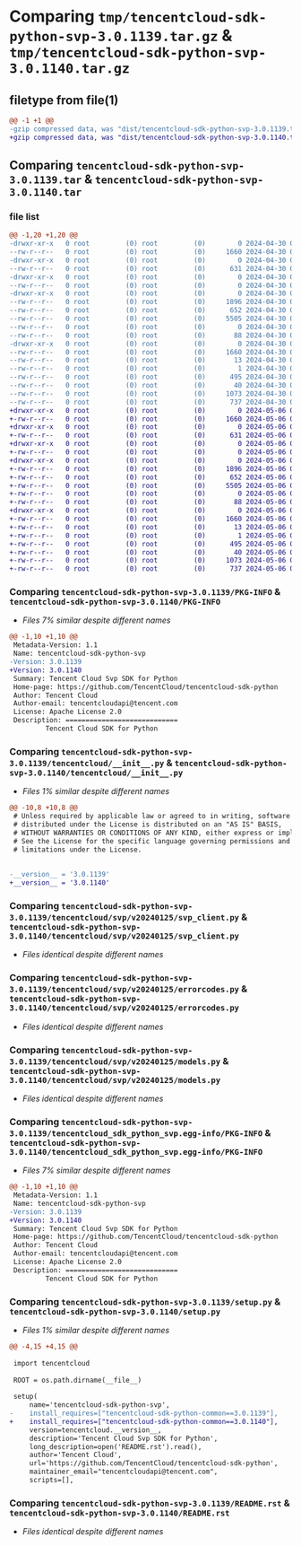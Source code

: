 # Comparing `tmp/tencentcloud-sdk-python-svp-3.0.1139.tar.gz` & `tmp/tencentcloud-sdk-python-svp-3.0.1140.tar.gz`

## filetype from file(1)

```diff
@@ -1 +1 @@
-gzip compressed data, was "dist/tencentcloud-sdk-python-svp-3.0.1139.tar", last modified: Tue Apr 30 04:39:04 2024, max compression
+gzip compressed data, was "dist/tencentcloud-sdk-python-svp-3.0.1140.tar", last modified: Mon May  6 08:43:28 2024, max compression
```

## Comparing `tencentcloud-sdk-python-svp-3.0.1139.tar` & `tencentcloud-sdk-python-svp-3.0.1140.tar`

### file list

```diff
@@ -1,20 +1,20 @@
-drwxr-xr-x   0 root         (0) root         (0)        0 2024-04-30 04:39:04.000000 tencentcloud-sdk-python-svp-3.0.1139/
--rw-r--r--   0 root         (0) root         (0)     1660 2024-04-30 04:39:04.000000 tencentcloud-sdk-python-svp-3.0.1139/PKG-INFO
-drwxr-xr-x   0 root         (0) root         (0)        0 2024-04-30 04:39:04.000000 tencentcloud-sdk-python-svp-3.0.1139/tencentcloud/
--rw-r--r--   0 root         (0) root         (0)      631 2024-04-30 04:39:04.000000 tencentcloud-sdk-python-svp-3.0.1139/tencentcloud/__init__.py
-drwxr-xr-x   0 root         (0) root         (0)        0 2024-04-30 04:39:04.000000 tencentcloud-sdk-python-svp-3.0.1139/tencentcloud/svp/
--rw-r--r--   0 root         (0) root         (0)        0 2024-04-30 04:39:04.000000 tencentcloud-sdk-python-svp-3.0.1139/tencentcloud/svp/__init__.py
-drwxr-xr-x   0 root         (0) root         (0)        0 2024-04-30 04:39:04.000000 tencentcloud-sdk-python-svp-3.0.1139/tencentcloud/svp/v20240125/
--rw-r--r--   0 root         (0) root         (0)     1896 2024-04-30 04:39:04.000000 tencentcloud-sdk-python-svp-3.0.1139/tencentcloud/svp/v20240125/svp_client.py
--rw-r--r--   0 root         (0) root         (0)      652 2024-04-30 04:39:04.000000 tencentcloud-sdk-python-svp-3.0.1139/tencentcloud/svp/v20240125/errorcodes.py
--rw-r--r--   0 root         (0) root         (0)     5505 2024-04-30 04:39:04.000000 tencentcloud-sdk-python-svp-3.0.1139/tencentcloud/svp/v20240125/models.py
--rw-r--r--   0 root         (0) root         (0)        0 2024-04-30 04:39:04.000000 tencentcloud-sdk-python-svp-3.0.1139/tencentcloud/svp/v20240125/__init__.py
--rw-r--r--   0 root         (0) root         (0)       88 2024-04-30 04:39:04.000000 tencentcloud-sdk-python-svp-3.0.1139/setup.cfg
-drwxr-xr-x   0 root         (0) root         (0)        0 2024-04-30 04:39:04.000000 tencentcloud-sdk-python-svp-3.0.1139/tencentcloud_sdk_python_svp.egg-info/
--rw-r--r--   0 root         (0) root         (0)     1660 2024-04-30 04:39:04.000000 tencentcloud-sdk-python-svp-3.0.1139/tencentcloud_sdk_python_svp.egg-info/PKG-INFO
--rw-r--r--   0 root         (0) root         (0)       13 2024-04-30 04:39:04.000000 tencentcloud-sdk-python-svp-3.0.1139/tencentcloud_sdk_python_svp.egg-info/top_level.txt
--rw-r--r--   0 root         (0) root         (0)        1 2024-04-30 04:39:04.000000 tencentcloud-sdk-python-svp-3.0.1139/tencentcloud_sdk_python_svp.egg-info/dependency_links.txt
--rw-r--r--   0 root         (0) root         (0)      495 2024-04-30 04:39:04.000000 tencentcloud-sdk-python-svp-3.0.1139/tencentcloud_sdk_python_svp.egg-info/SOURCES.txt
--rw-r--r--   0 root         (0) root         (0)       40 2024-04-30 04:39:04.000000 tencentcloud-sdk-python-svp-3.0.1139/tencentcloud_sdk_python_svp.egg-info/requires.txt
--rw-r--r--   0 root         (0) root         (0)     1073 2024-04-30 04:39:04.000000 tencentcloud-sdk-python-svp-3.0.1139/setup.py
--rw-r--r--   0 root         (0) root         (0)      737 2024-04-30 04:39:04.000000 tencentcloud-sdk-python-svp-3.0.1139/README.rst
+drwxr-xr-x   0 root         (0) root         (0)        0 2024-05-06 08:43:28.000000 tencentcloud-sdk-python-svp-3.0.1140/
+-rw-r--r--   0 root         (0) root         (0)     1660 2024-05-06 08:43:28.000000 tencentcloud-sdk-python-svp-3.0.1140/PKG-INFO
+drwxr-xr-x   0 root         (0) root         (0)        0 2024-05-06 08:43:28.000000 tencentcloud-sdk-python-svp-3.0.1140/tencentcloud/
+-rw-r--r--   0 root         (0) root         (0)      631 2024-05-06 08:43:28.000000 tencentcloud-sdk-python-svp-3.0.1140/tencentcloud/__init__.py
+drwxr-xr-x   0 root         (0) root         (0)        0 2024-05-06 08:43:28.000000 tencentcloud-sdk-python-svp-3.0.1140/tencentcloud/svp/
+-rw-r--r--   0 root         (0) root         (0)        0 2024-05-06 08:43:28.000000 tencentcloud-sdk-python-svp-3.0.1140/tencentcloud/svp/__init__.py
+drwxr-xr-x   0 root         (0) root         (0)        0 2024-05-06 08:43:28.000000 tencentcloud-sdk-python-svp-3.0.1140/tencentcloud/svp/v20240125/
+-rw-r--r--   0 root         (0) root         (0)     1896 2024-05-06 08:43:28.000000 tencentcloud-sdk-python-svp-3.0.1140/tencentcloud/svp/v20240125/svp_client.py
+-rw-r--r--   0 root         (0) root         (0)      652 2024-05-06 08:43:28.000000 tencentcloud-sdk-python-svp-3.0.1140/tencentcloud/svp/v20240125/errorcodes.py
+-rw-r--r--   0 root         (0) root         (0)     5505 2024-05-06 08:43:28.000000 tencentcloud-sdk-python-svp-3.0.1140/tencentcloud/svp/v20240125/models.py
+-rw-r--r--   0 root         (0) root         (0)        0 2024-05-06 08:43:28.000000 tencentcloud-sdk-python-svp-3.0.1140/tencentcloud/svp/v20240125/__init__.py
+-rw-r--r--   0 root         (0) root         (0)       88 2024-05-06 08:43:28.000000 tencentcloud-sdk-python-svp-3.0.1140/setup.cfg
+drwxr-xr-x   0 root         (0) root         (0)        0 2024-05-06 08:43:28.000000 tencentcloud-sdk-python-svp-3.0.1140/tencentcloud_sdk_python_svp.egg-info/
+-rw-r--r--   0 root         (0) root         (0)     1660 2024-05-06 08:43:28.000000 tencentcloud-sdk-python-svp-3.0.1140/tencentcloud_sdk_python_svp.egg-info/PKG-INFO
+-rw-r--r--   0 root         (0) root         (0)       13 2024-05-06 08:43:28.000000 tencentcloud-sdk-python-svp-3.0.1140/tencentcloud_sdk_python_svp.egg-info/top_level.txt
+-rw-r--r--   0 root         (0) root         (0)        1 2024-05-06 08:43:28.000000 tencentcloud-sdk-python-svp-3.0.1140/tencentcloud_sdk_python_svp.egg-info/dependency_links.txt
+-rw-r--r--   0 root         (0) root         (0)      495 2024-05-06 08:43:28.000000 tencentcloud-sdk-python-svp-3.0.1140/tencentcloud_sdk_python_svp.egg-info/SOURCES.txt
+-rw-r--r--   0 root         (0) root         (0)       40 2024-05-06 08:43:28.000000 tencentcloud-sdk-python-svp-3.0.1140/tencentcloud_sdk_python_svp.egg-info/requires.txt
+-rw-r--r--   0 root         (0) root         (0)     1073 2024-05-06 08:43:28.000000 tencentcloud-sdk-python-svp-3.0.1140/setup.py
+-rw-r--r--   0 root         (0) root         (0)      737 2024-05-06 08:43:28.000000 tencentcloud-sdk-python-svp-3.0.1140/README.rst
```

### Comparing `tencentcloud-sdk-python-svp-3.0.1139/PKG-INFO` & `tencentcloud-sdk-python-svp-3.0.1140/PKG-INFO`

 * *Files 7% similar despite different names*

```diff
@@ -1,10 +1,10 @@
 Metadata-Version: 1.1
 Name: tencentcloud-sdk-python-svp
-Version: 3.0.1139
+Version: 3.0.1140
 Summary: Tencent Cloud Svp SDK for Python
 Home-page: https://github.com/TencentCloud/tencentcloud-sdk-python
 Author: Tencent Cloud
 Author-email: tencentcloudapi@tencent.com
 License: Apache License 2.0
 Description: ============================
         Tencent Cloud SDK for Python
```

### Comparing `tencentcloud-sdk-python-svp-3.0.1139/tencentcloud/__init__.py` & `tencentcloud-sdk-python-svp-3.0.1140/tencentcloud/__init__.py`

 * *Files 1% similar despite different names*

```diff
@@ -10,8 +10,8 @@
 # Unless required by applicable law or agreed to in writing, software
 # distributed under the License is distributed on an "AS IS" BASIS,
 # WITHOUT WARRANTIES OR CONDITIONS OF ANY KIND, either express or implied.
 # See the License for the specific language governing permissions and
 # limitations under the License.
 
 
-__version__ = '3.0.1139'
+__version__ = '3.0.1140'
```

### Comparing `tencentcloud-sdk-python-svp-3.0.1139/tencentcloud/svp/v20240125/svp_client.py` & `tencentcloud-sdk-python-svp-3.0.1140/tencentcloud/svp/v20240125/svp_client.py`

 * *Files identical despite different names*

### Comparing `tencentcloud-sdk-python-svp-3.0.1139/tencentcloud/svp/v20240125/errorcodes.py` & `tencentcloud-sdk-python-svp-3.0.1140/tencentcloud/svp/v20240125/errorcodes.py`

 * *Files identical despite different names*

### Comparing `tencentcloud-sdk-python-svp-3.0.1139/tencentcloud/svp/v20240125/models.py` & `tencentcloud-sdk-python-svp-3.0.1140/tencentcloud/svp/v20240125/models.py`

 * *Files identical despite different names*

### Comparing `tencentcloud-sdk-python-svp-3.0.1139/tencentcloud_sdk_python_svp.egg-info/PKG-INFO` & `tencentcloud-sdk-python-svp-3.0.1140/tencentcloud_sdk_python_svp.egg-info/PKG-INFO`

 * *Files 7% similar despite different names*

```diff
@@ -1,10 +1,10 @@
 Metadata-Version: 1.1
 Name: tencentcloud-sdk-python-svp
-Version: 3.0.1139
+Version: 3.0.1140
 Summary: Tencent Cloud Svp SDK for Python
 Home-page: https://github.com/TencentCloud/tencentcloud-sdk-python
 Author: Tencent Cloud
 Author-email: tencentcloudapi@tencent.com
 License: Apache License 2.0
 Description: ============================
         Tencent Cloud SDK for Python
```

### Comparing `tencentcloud-sdk-python-svp-3.0.1139/setup.py` & `tencentcloud-sdk-python-svp-3.0.1140/setup.py`

 * *Files 1% similar despite different names*

```diff
@@ -4,15 +4,15 @@
 
 import tencentcloud
 
 ROOT = os.path.dirname(__file__)
 
 setup(
     name='tencentcloud-sdk-python-svp',
-    install_requires=["tencentcloud-sdk-python-common==3.0.1139"],
+    install_requires=["tencentcloud-sdk-python-common==3.0.1140"],
     version=tencentcloud.__version__,
     description='Tencent Cloud Svp SDK for Python',
     long_description=open('README.rst').read(),
     author='Tencent Cloud',
     url='https://github.com/TencentCloud/tencentcloud-sdk-python',
     maintainer_email="tencentcloudapi@tencent.com",
     scripts=[],
```

### Comparing `tencentcloud-sdk-python-svp-3.0.1139/README.rst` & `tencentcloud-sdk-python-svp-3.0.1140/README.rst`

 * *Files identical despite different names*


